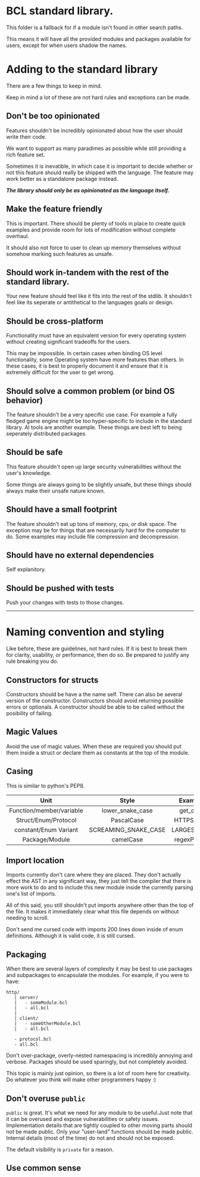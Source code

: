 # BCL standard library.

This folder is a fallback for if a module isn't found in other search paths.

This means it will have all the provided modules and packages available for users, except for when users shadow the names.



# Adding to the standard library

There are a few things to keep in mind.

Keep in mind a lot of these are not hard rules and exceptions can be made.

## Don't be too opinionated

Features shouldn't be incredibly opinionated about how the user should write their code.

We want to support as many paradimes as possible while still providing a rich feature set.

Sometimes it is inevatible, in which case it is important to decide whether or not this feature should really be shipped
with the language. The feature may work better as a standalone package instead.

***The library should only be as opinionated as the language itself.***

## Make the feature friendly

This is important. There should be plenty of tools in place to create quick examples and provide room
for lots of modification without complete overhaul.

It should also not force to user to clean up memory themselves without somehow marking such features as
unsafe.

## Should work in-tandem with the rest of the standard library.

Your new feature should feel like it fits into the rest of the stdlib. It shouldn't feel like its seperate or antithetical to
the languages goals or design.

## Should be cross-platform

Functionality must have an equivalent version for every operating system without creating
significant tradeoffs for the users.

This may be impossible. In certain cases when binding OS level functionality, some Operating system
have more features than others. In these cases, it is best to properly document it and ensure that it
is extremely difficult for the user to get wrong.

## Should solve a common problem (or bind OS behavior)

The feature shouldn't be a very specific use case. For example a fully fledged game engine might be
too hyper-specific to include in the standard library. AI tools are another example. These things
are best left to being seperately distributed packages.

## Should be safe

This feature shouldn't open up large security vulnerabilities without the user's knowledge.

Some things are always going to be slightly unsafe, but these things should always make their unsafe nature known.

## Should have a small footprint

The feature shouldn't eat up tons of memory, cpu, or disk space. The exception may be for things that are necessarily
hard for the computer to do. Some examples may include file compression and decompression.

## Should have no external dependencies

Self explanitory.

## Should be pushed with tests

Push your changes with tests to those changes.

---

# Naming convention and styling

Like before, these are guidelines, not hard rules. If it is best to break them for clarity, usability, or performance, then do so.
Be prepared to justify any rule breaking you do.

## Constructors for structs

Constructors should be have a the name self. There can also be several version of the constructor.
Constructors should avoid returning possible errors or optionals. A constructor should be able to be called
without the posibility of failing.

## Magic Values

Avoid the use of magic values. When these are required you should put them inside a struct or declare them as
constants at the top of the module.

## Casing

This is similar to python's PEP8.

|          Unit          |        Style       |  Example  |
|:----------------------:|:------------------:|:---------:|
|Function/member/variable|  lower_snake_case  | get_data  |
|  Struct/Enum/Protocol  |     PascalCase     |HTTPServer |
| constant/Enum Variant  |SCREAMING_SNAKE_CASE|LARGESTSIZE|
|     Package/Module     |     camelCase      |regexParser|

## Import location

Imports currently don't care where they are placed. They don't actually effect the AST in any significant way, they just tell the compiler that there is more work to do and to include this new module inside the currently parsing one's list of imports.

All of this said, you still shouldn't put imports anywhere other than the top of the file. It makes it immediately clear what this file depends on without needing to scroll.

Don't send me cursed code with imports 200 lines down inside of enum definitions. Although it is valid code, it is still cursed.

## Packaging

When there are several layers of complexity it may be best to use packages and subpackages to encapsulate the modules. For example, if you were to have:
```
http/
   | server/
   |   - someModule.bcl
   |   - all.bcl
   |
   | client/
   |   - someOtherModule.bcl
   |   - all.bcl

   - protocol.bcl
   - all.bcl
```

Don't over-package, overly-nested namespacing is incredibly annoying and verbose. Packages should be used sparingly, but not completely avoided.

This topic is mainly just opinion, so there is a lot of room here for creativity. Do whatever you think will make other programmers happy :)

## Don't overuse `public`

`public` is great. It's what we need for any module to be useful.Just note that it can be overused and expose vulnerabilities or safety issues. Implementation details that are tightly coupled to other moving parts should not be made public. Only your "user-land" functions should be made public. Internal details (most of the time) do not and should not be exposed.

The default visibility is `private` for a reason.

## Use common sense
<!-- |||
|-|-|
| -->